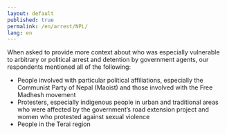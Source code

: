 ```yaml
---
layout: default
published: true
permalink: /en/arrest/NPL/
lang: en
---
```


When asked to provide more context about who was especially vulnerable to arbitrary or political arrest and detention by government agents, our respondents mentioned all of the following:
-	People involved with particular political affiliations, especially the Communist Party of Nepal (Maoist) and those involved with the Free Madhesh movement
-	Protesters, especially indigenous people in urban and traditional areas who were affected by the government’s road extension project and women who protested against sexual violence
-	People in the Terai region

